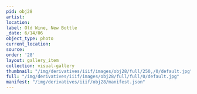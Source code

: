 ```yaml
---
pid: obj28
artist: 
location: 
label: Old Wine, New Bottle
_date: 6/14/06
object_type: photo
current_location: 
source: 
order: '28'
layout: gallery_item
collection: visual-gallery
thumbnail: "/img/derivatives/iiif/images/obj28/full/250,/0/default.jpg"
full: "/img/derivatives/iiif/images/obj28/full/full/0/default.jpg"
manifest: "/img/derivatives/iiif/obj28/manifest.json"
---
```

